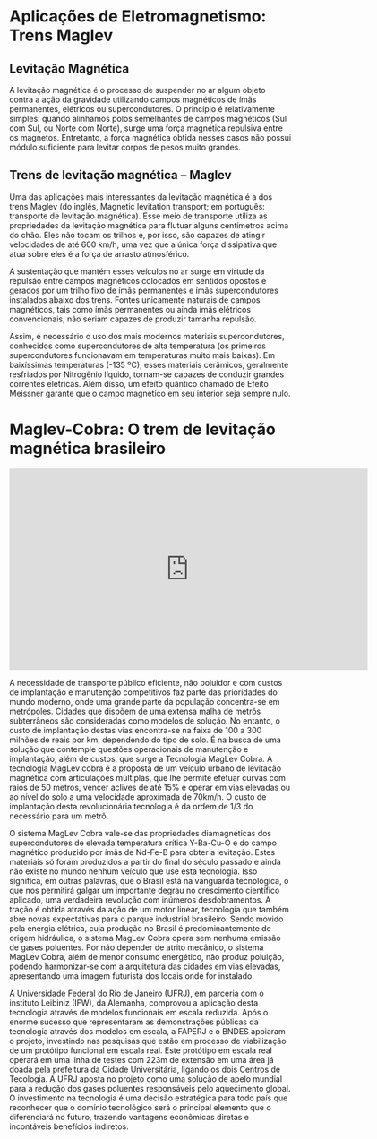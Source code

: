 # Aplicações de Eletromagnetismo: Trens Maglev

## Levitação Magnética

A levitação magnética é o processo de suspender no ar algum objeto contra a ação da gravidade utilizando campos magnéticos de ímãs permanentes, elétricos ou supercondutores. O princípio é relativamente simples: quando alinhamos polos semelhantes de campos magnéticos (Sul com Sul, ou Norte com Norte), surge uma força magnética repulsiva entre os magnetos. Entretanto, a força magnética obtida nesses casos não possui módulo suficiente para levitar corpos de pesos muito grandes.

## Trens de levitação magnética – Maglev

Uma das aplicações mais interessantes da levitação magnética é a dos trens Maglev (do inglês, Magnetic levitation transport; em português: transporte de levitação magnética). Esse meio de transporte utiliza as propriedades da levitação magnética para flutuar alguns centímetros acima do chão. Eles não tocam os trilhos e, por isso, são capazes de atingir velocidades de até 600 km/h, uma vez que a única força dissipativa que atua sobre eles é a força de arrasto atmosférico.

A sustentação que mantém esses veículos no ar surge em virtude da repulsão entre campos magnéticos colocados em sentidos opostos e gerados por um trilho fixo de ímãs permanentes e ímãs supercondutores instalados abaixo dos trens. Fontes unicamente naturais de campos magnéticos, tais como ímãs permanentes ou ainda ímãs elétricos convencionais, não seriam capazes de produzir tamanha repulsão.

Assim, é necessário o uso dos mais modernos materiais supercondutores, conhecidos como supercondutores de alta temperatura (os primeiros supercondutores funcionavam em temperaturas muito mais baixas). Em baixíssimas temperaturas (-135 ºC), esses materiais cerâmicos, geralmente resfriados por Nitrogênio líquido, tornam-se capazes de conduzir grandes correntes elétricas. Além disso, um efeito quântico chamado de Efeito Meissner garante que o campo magnético em seu interior seja sempre nulo.

# Maglev-Cobra: O trem de levitação magnética brasileiro
<iframe src="https://player.vimeo.com/video/709839594?h=eab9f1faf2&title=0&byline=0&portrait=0" width="640" height="360" frameborder="0" allow="autoplay; fullscreen; picture-in-picture" allowfullscreen></iframe>

A necessidade de transporte público eficiente, não poluidor e com custos de implantação e manutenção competitivos faz parte das prioridades do mundo moderno, onde uma grande parte da população concentra-se em metrópoles. Cidades que dispõem de uma extensa malha de metrôs subterrâneos são consideradas como modelos de solução. No entanto, o custo de implantação destas vias encontra-se na faixa de 100 a 300 milhões de reais por km, dependendo do tipo de solo. É na busca de uma solução que contemple questões operacionais de manutenção e implantação, além de custos, que surge a Tecnologia MagLev Cobra. A tecnologia MagLev cobra é a proposta de um veículo urbano de levitação magnética com articulações múltiplas, que lhe permite efetuar curvas com raios de 50 metros, vencer aclives de até 15% e operar em vias elevadas ou ao nível do solo a uma velocidade aproximada de 70km/h. O custo de implantação desta revolucionária tecnologia é da ordem de 1/3 do necessário para um metrô.

O sistema MagLev Cobra vale-se das propriedades diamagnéticas dos supercondutores de elevada temperatura crítica Y-Ba-Cu-O e do campo magnético produzido por ímãs de Nd-Fe-B para obter a levitação. Estes materiais só foram produzidos a partir do final do século passado e ainda não existe no mundo nenhum veículo que use esta tecnologia. Isso significa, em outras palavras, que o Brasil está na vanguarda tecnológica, o que nos permitirá galgar um importante degrau no crescimento científico aplicado, uma verdadeira revolução com inúmeros desdobramentos. A tração é obtida através da ação de um motor linear, tecnologia que também abre novas expectativas para o parque industrial brasileiro. Sendo movido pela energia elétrica, cuja produção no Brasil é predominantemente de origem hidráulica, o sistema MagLev Cobra opera sem nenhuma emissão de gases poluentes. Por não depender de atrito mecânico, o sistema MagLev Cobra, além de menor consumo energético, não produz poluição, podendo harmonizar-se com a arquitetura das cidades em vias elevadas, apresentando uma imagem futurista dos locais onde for instalado. 

A Universidade Federal do Rio de Janeiro (UFRJ), em parceria com o instituto Leibiniz (IFW), da Alemanha, comprovou a aplicação desta tecnologia através de modelos funcionais em escala reduzida. Após o enorme sucesso que representaram as demonstrações públicas da tecnologia através dos modelos em escala, a FAPERJ e o BNDES apoiaram o projeto, investindo nas pesquisas que estão em processo de viabilização de um protótipo funcional em escala real.  Este protótipo em escala real operará em uma linha de testes com 223m de extensão em uma área já doada pela prefeitura da Cidade Universitária, ligando os dois Centros de Tecologia. A UFRJ aposta no projeto como uma solução de apelo mundial para a redução dos gases poluentes responsáveis pelo aquecimento global. O investimento na tecnologia é uma decisão estratégica para todo país que reconhecer que o domínio tecnológico será o principal elemento que o diferenciará no futuro, trazendo vantagens econômicas diretas e incontáveis benefícios indiretos.
